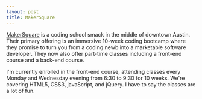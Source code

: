 ```yaml
---
layout: post
title: MakerSquare
---
```



<a href ="http://www.makersquare.com">MakerSquare</a> is a coding school smack in the middle of downtown Austin. Their primary offering is an immersive 10-week coding bootcamp where they promise to turn you from a coding newb into a marketable software developer. They now also offer part-time classes including a front-end course and a back-end course. 
 
I'm currently enrolled in the front-end course, attending classes every Monday and Wednesday evening from 6:30 to 9:30 for 10 weeks. We're covering HTML5, CSS3, javaScript, and jQuery. I have to say the classes are a lot of fun.
